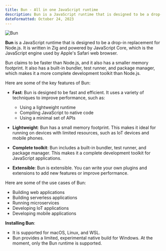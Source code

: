 ```yaml
---
title: Bun - All in one JavaScript runtime
description: Bun is a JavaScript runtime that is designed to be a drop-in replacement for Node.js.
dateFormatted: October 24, 2023
---
```


![Bun](/assets/images/posts/bun.avif)

**Bun** is a JavaScript runtime that is designed to be a drop-in replacement for Node.js. It is written in Zig and powered by JavaScript Core, which is the JavaScript engine used by Apple's Safari web browser.

Bun claims to be faster than Node.js, and it also has a smaller memory footprint. It also has a built-in bundler, test runner, and package manager, which makes it a more complete development toolkit than Node.js.

Here are some of the key features of Bun:

- **Fast**: Bun is designed to be fast and efficient. It uses a variety of techniques to improve performance, such as:
  - Using a lightweight runtime
  - Compiling JavaScript to native code
  - Using a minimal set of APIs

- **Lightweight**: Bun has a small memory footprint. This makes it ideal for running on devices with limited resources, such as IoT devices and mobile phones.

- **Complete toolkit**: Bun includes a built-in bundler, test runner, and package manager. This makes it a complete development toolkit for JavaScript applications.

- **Extensible**: Bun is extensible. You can write your own plugins and extensions to add new features or improve performance.

Here are some of the use cases of Bun:

- Building web applications
- Building serverless applications
- Running microservices
- Developing IoT applications
- Developing mobile applications

**Installing Bun**:
- It is supported for macOS, Linux, and WSL.
- Bun provides a limited, experimental native build for Windows. At the moment, only the Bun runtime is supported.
